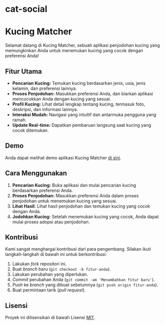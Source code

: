 ﻿# cat-social
# Kucing Matcher

Selamat datang di Kucing Matcher, sebuah aplikasi penjodohan kucing yang memungkinkan Anda untuk menemukan kucing yang cocok dengan preferensi Anda!

## Fitur Utama

- **Pencarian Kucing:** Temukan kucing berdasarkan jenis, usia, jenis kelamin, dan preferensi lainnya.
- **Proses Penjodohan:** Masukkan preferensi Anda, dan biarkan aplikasi mencocokkan Anda dengan kucing yang sesuai.
- **Profil Kucing:** Lihat detail lengkap tentang kucing, termasuk foto, deskripsi, dan informasi lainnya.
- **Interaksi Mudah:** Navigasi yang intuitif dan antarmuka pengguna yang ramah.
- **Update Real-time:** Dapatkan pembaruan langsung saat kucing yang cocok ditemukan.

## Demo

Anda dapat melihat demo aplikasi Kucing Matcher [di sini](link-demo).

## Cara Menggunakan

1. **Pencarian Kucing:** Buka aplikasi dan mulai pencarian kucing berdasarkan preferensi Anda.
2. **Proses Penjodohan:** Masukkan preferensi Anda dalam proses penjodohan untuk menemukan kucing yang sesuai.
3. **Lihat Hasil:** Lihat hasil penjodohan dan temukan kucing yang cocok dengan Anda.
4. **Jodohkan Kucing:** Setelah menemukan kucing yang cocok, Anda dapat mulai proses adopsi atau penjodohan.

## Kontribusi

Kami sangat menghargai kontribusi dari para pengembang. Silakan ikuti langkah-langkah di bawah ini untuk berkontribusi:

1. Lakukan *fork* repositori ini.
2. Buat *branch* baru (`git checkout -b fitur-anda`).
3. Lakukan perubahan yang diperlukan.
4. *Commit* perubahan Anda (`git commit -am 'Menambahkan fitur baru'`).
5. *Push* ke *branch* yang dibuat sebelumnya (`git push origin fitur-anda`).
6. Buat permintaan tarik (*pull request*).

## Lisensi

Proyek ini dilisensikan di bawah Lisensi [MIT](link-license).
